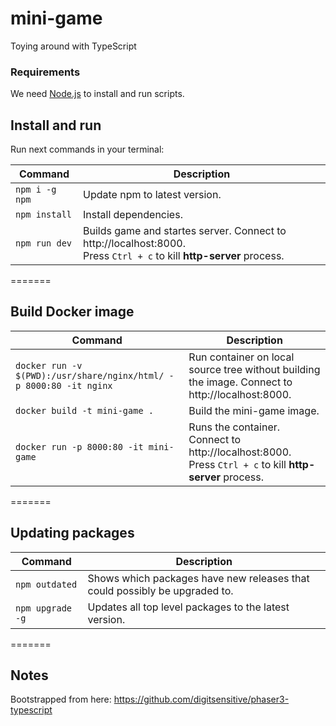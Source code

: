 # mini-game

Toying around with TypeScript

### Requirements

We need [Node.js](https://nodejs.org) to install and run scripts.

## Install and run

Run next commands in your terminal:

| Command | Description |
|---------|-------------|
| `npm i -g npm` | Update npm to latest version.|
| `npm install` | Install dependencies.|
| `npm run dev` | Builds game and startes server. Connect to http://localhost:8000. <br> Press `Ctrl + c` to kill **http-server** process. |
=======

## Build Docker image

| Command | Description |
|---------|-------------|
| `docker run -v $(PWD):/usr/share/nginx/html/ -p 8000:80 -it nginx` | Run container on local source tree without building the image. Connect to http://localhost:8000. |
| `docker build -t mini-game .` | Build the mini-game image.|
| `docker run -p 8000:80 -it mini-game` | Runs the container. Connect to http://localhost:8000. <br> Press `Ctrl + c` to kill **http-server** process. |
=======


## Updating packages

| Command | Description |
|---------|-------------|
| `npm outdated` | Shows which packages have new releases that could possibly be upgraded to. |
| `npm upgrade -g` | Updates all top level packages to the latest version. |
=======



## Notes

Bootstrapped from here: https://github.com/digitsensitive/phaser3-typescript